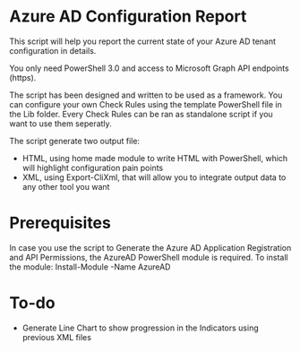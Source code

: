 # Azure AD Configuration Report
This script will help you report the current state of your Azure AD tenant configuration in details.

You only need PowerShell 3.0 and access to Microsoft Graph API endpoints (https).

The script has been designed and written to be used as a framework. You can configure your own Check Rules using the template PowerShell file in the Lib folder.
Every Check Rules can be ran as standalone script if you want to use them seperatly.

The script generate two output file:
- HTML, using home made module to write HTML with PowerShell, which will highlight configuration pain points
- XML, using Export-CliXml, that will allow you to integrate output data to any other tool you want

# Prerequisites
In case you use the script to Generate the Azure AD Application Registration and API Permissions, the AzureAD PowerShell module is required.
To install the module: Install-Module -Name AzureAD

# To-do
- Generate Line Chart to show progression in the Indicators using previous XML files